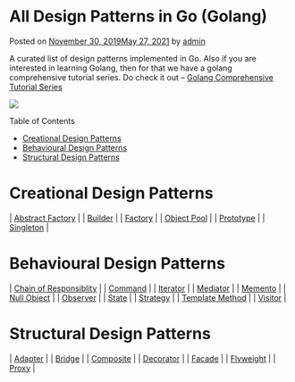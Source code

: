 # All Design Patterns in Go (Golang)

Posted on [November 30, 2019May 27, 2021](https://golangbyexample.com/all-design-patterns-golang/) by [admin](https://golangbyexample.com/author/admin/)

A curated list of design patterns implemented in Go. Also if you are interested in learning Golang, then for that we have a golang comprehensive tutorial series. Do check it out – [Golang Comprehensive Tutorial Series](https://golangbyexample.com/golang-comprehensive-tutorial/)

![](https://i0.wp.com/golangbyexample.com/wp-content/uploads/2021/05/1621756006071.jpeg?resize=138%2C138&ssl=1)

Table of Contents

*   [Creational Design Patterns](https://golangbyexample.com/all-design-patterns-golang/#Creational_Design_Patterns "Creational Design Patterns")
*   [Behavioural Design Patterns](https://golangbyexample.com/all-design-patterns-golang/#Behavioural_Design_Patterns "Behavioural Design Patterns")
*   [Structural Design Patterns](https://golangbyexample.com/all-design-patterns-golang/#Structural_Design_Patterns "Structural Design Patterns")

# **Creational Design Patterns**

| [Abstract Factory](https://golangbyexample.com/abstract-factory-design-pattern-go/) |
| [Builder](https://golangbyexample.com/builder-pattern-golang/) |
| [Factory](https://golangbyexample.com/golang-factory-design-pattern/) |
| [Object Pool](https://golangbyexample.com/golang-object-pool/) |
| [Prototype](https://golangbyexample.com/prototype-pattern-go/) |
| [Singleton](https://golangbyexample.com/singleton-design-pattern-go/) |

# **Behavioural Design Patterns**

| [Chain of Responsiblity](https://golangbyexample.com/chain-of-responsibility-design-pattern-in-golang/) |
| [Command](https://golangbyexample.com/command-design-pattern-in-golang/) |
| [Iterator](https://golangbyexample.com/go-iterator-design-pattern/) |
| [Mediator](https://golangbyexample.com/mediator-design-pattern-golang/) |
| [Memento](https://golangbyexample.com/memento-design-pattern-go/) |
| [Null Object](https://golangbyexample.com/null-object-design-pattern-golang/) |
| [Observer](https://golangbyexample.com/observer-design-pattern-golang/) |
| [State](https://golangbyexample.com/state-design-pattern-go/) |
| [Strategy](https://golangbyexample.com/strategy-design-pattern-golang/) |
| [Template Method](https://golangbyexample.com/template-method-design-pattern-golang/) |
| [Visitor](https://golangbyexample.com/visitor-design-pattern-go/) |

# **Structural Design Patterns**

| [Adapter](https://golangbyexample.com/adapter-design-pattern-go/) |
| [Bridge](https://golangbyexample.com/bridge-design-pattern-in-go/) |
| [Composite](https://golangbyexample.com/composite-design-pattern-golang/) |
| [Decorator](https://golangbyexample.com/decorator-pattern-golang/) |
| [Facade](https://golangbyexample.com/facade-design-pattern-in-golang/) |
| [Flyweight](https://golangbyexample.com/flyweight-design-pattern-golang/) |
| [Proxy](https://golangbyexample.com/proxy-design-pattern-in-golang/) |
